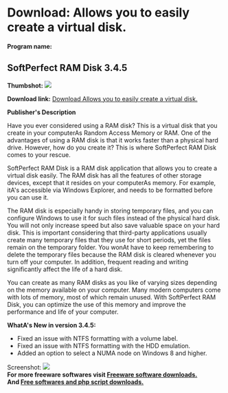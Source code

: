 # Download: Allows you to easily create a virtual disk.

**Program name:**

## SoftPerfect RAM Disk 3.4.5

  
**Thumbshot:** ![](http://www.freewarefiles.com/screenshot/sftprfctramdisk_md.jpg)   
  
**Download link:** [Download Allows you to easily create a virtual disk.](http://freesoftwares.boysofts.com/SoftPerfect-RAM-Disk_program_94028.html)  
  


**Publisher's Description**  
  


Have you ever considered using a RAM disk? This is a virtual disk that you create in your computerAs Random Access Memory or RAM. One of the advantages of using a RAM disk is that it works faster than a physical hard drive. However, how do you create it? This is where SoftPerfect RAM Disk comes to your rescue. 

SoftPerfect RAM Disk is a RAM disk application that allows you to create a virtual disk easily. The RAM disk has all the features of other storage devices, except that it resides on your computerAs memory. For example, itA's accessible via Windows Explorer, and needs to be formatted before you can use it.

The RAM disk is especially handy in storing temporary files, and you can configure Windows to use it for such files instead of the physical hard disk. You will not only increase speed but also save valuable space on your hard disk. This is important considering that third-party applications usually create many temporary files that they use for short periods, yet the files remain on the temporary folder. You wonAt have to keep remembering to delete the temporary files because the RAM disk is cleared whenever you turn off your computer. In addition, frequent reading and writing significantly affect the life of a hard disk.

You can create as many RAM disks as you like of varying sizes depending on the memory available on your computer. Many modern computers come with lots of memory, most of which remain unused. With SoftPerfect RAM Disk, you can optimize the use of this memory and improve the performance and life of your computer. 

**WhatA's New in version 3.4.5:**

  * Fixed an issue with NTFS formatting with a volume label. 
  * Fixed an issue with NTFS formatting with the HDD emulation. 
  * Added an option to select a NUMA node on Windows 8 and higher. 

  
  
Screenshot: ![](http://www.freewarefiles.com/screenshot/sftprfctramdisk.jpg)   
**For more freeware softwares visit [Freeware software downloads.](http://freesoftwares.boysofts.com/)**   
**And [Free softwares and php script downloads.](http://www.boysofts.com/)**
